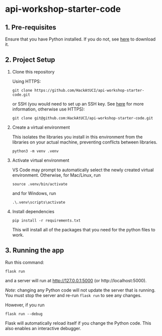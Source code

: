 # api-workshop-starter-code

## 1. Pre-requisites

Ensure that you have Python installed. If you do not, see [here](https://www.python.org/downloads/) to download it.

## 2. Project Setup

1. Clone this repository

    Using HTTPS:
    ```shell
    git clone https://github.com/HackAtUCI/api-workshop-starter-code.git
    ```

    or SSH (you would need to set up an SSH key. See [here](https://docs.github.com/en/authentication/connecting-to-github-with-ssh/adding-a-new-ssh-key-to-your-github-account) for more information, otherwise use HTTPS):
    ```shell
    git clone git@github.com:HackAtUCI/api-workshop-starter-code.git
    ```

2. Create a virtual environment

    This isolates the libraries you install in this environment from the libraries on your actual machine, preventing conflicts between libraries.

    ```shell
    python3 -m venv .venv
    ```

3. Activate virtual environment

   VS Code may prompt to automatically select the newly created virtual environment.
   Otherwise, for Mac/Linux, run

   ```shell
   source .venv/bin/activate
   ```
   and for Windows, run

   ```shell
   .\.venv\scripts\activate
   ```

4. Install dependencies
   ```shell
   pip install -r requirements.txt
   ```

   This will install all of the packages that you need for the python files to work.

## 3. Running the app

Run this command:
```shell
flask run
```

and a server will run at http://127.0.0.1:5000 (or http://localhost:5000).

*Note*: changing any Python code will not update the server that is running. You must stop the server and re-run ```flask run``` to see any changes.

However, if you run
```shell
flask run --debug
```
Flask will automatically reload itself if you change the Python code. This also enables an interactive debugger.
